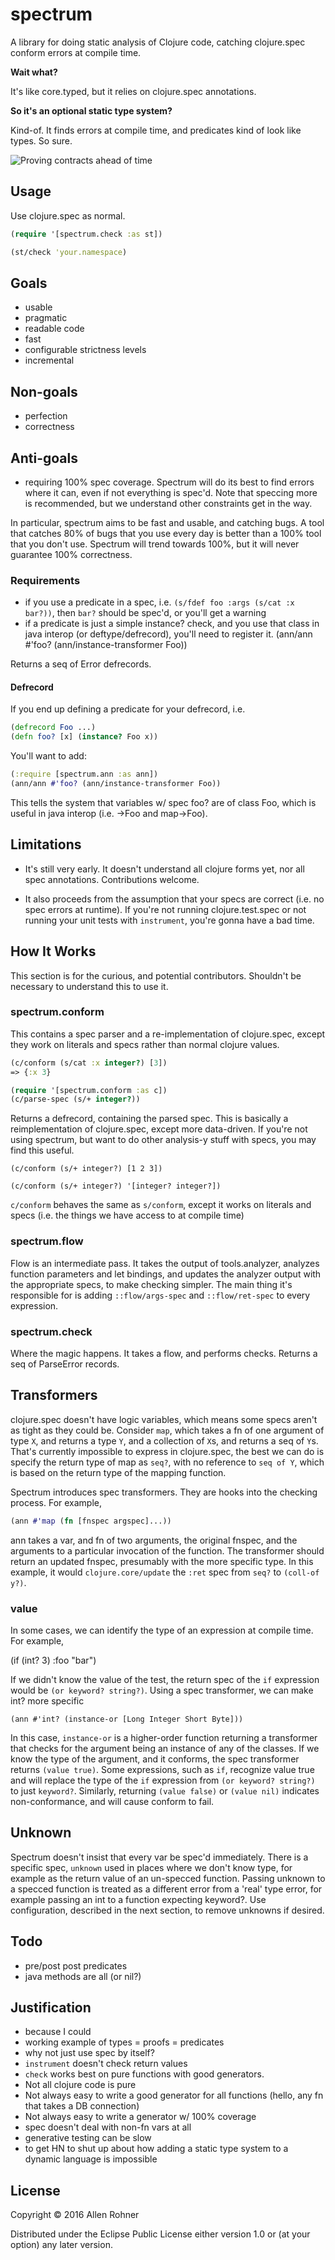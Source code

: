 # spectrum

A library for doing static analysis of Clojure code, catching clojure.spec conform errors at compile time.

**Wait what?**

It's like core.typed, but it relies on clojure.spec annotations.

**So it's an optional static type system?**

Kind-of. It finds errors at compile time, and predicates kind of look like types. So sure.

![Proving contracts ahead of time](https://pbs.twimg.com/media/CjcVSAVUYAIBY3Z.jpg)


## Usage

Use clojure.spec as normal.

```clojure
(require '[spectrum.check :as st])

(st/check 'your.namespace)
```

## Goals

- usable
- pragmatic
- readable code
- fast
- configurable strictness levels
- incremental

## Non-goals

- perfection
- correctness

## Anti-goals

- requiring 100% spec coverage. Spectrum will do its best to find
  errors where it can, even if not everything is spec'd. Note that
  speccing more is recommended, but we understand other constraints
  get in the way.

In particular, spectrum aims to be fast and usable, and catching bugs. A tool that catches 80% of bugs that you use every day is better than a 100% tool that you don't use. Spectrum will trend towards 100%, but it will never guarantee 100% correctness.

### Requirements

- if you use a predicate in a spec, i.e. `(s/fdef foo :args (s/cat :x bar?))`, then `bar?` should be spec'd, or you'll get a warning
- if a predicate is just a simple instance? check, and you use that class in java interop (or deftype/defrecord), you'll need to register it. (ann/ann #'foo? (ann/instance-transformer Foo))

Returns a seq of Error defrecords.

#### Defrecord

If you end up defining a predicate for your defrecord, i.e.

```clojure
(defrecord Foo ...)
(defn foo? [x] (instance? Foo x))
```
You'll want to add:
```clojure
(:require [spectrum.ann :as ann])
(ann/ann #'foo? (ann/instance-transformer Foo))
```
This tells the system that variables w/ spec foo? are of class Foo, which is useful in java interop (i.e. ->Foo and map->Foo).


## Limitations

- It's still very early. It doesn't understand all clojure forms yet, nor all spec annotations. Contributions welcome.

- It also proceeds from the assumption that your specs are correct (i.e. no spec errors at runtime). If you're not running clojure.test.spec or not running your unit tests with `instrument`, you're gonna have a bad time.


## How It Works

This section is for the curious, and potential contributors. Shouldn't be necessary to understand this to use it.

### spectrum.conform

This contains a spec parser and a re-implementation of clojure.spec, except they work on literals and specs rather than normal clojure values.

```clojure
(c/conform (s/cat :x integer?) [3])
=> {:x 3}
```

```clojure
(require '[spectrum.conform :as c])
(c/parse-spec (s/+ integer?))
```
Returns a defrecord, containing the parsed spec. This is basically a reimplementation of clojure.spec, except more data-driven. If you're not using spectrum, but want to do other analysis-y stuff with specs, you may find this useful.

```
(c/conform (s/+ integer?) [1 2 3])

(c/conform (s/+ integer?) '[integer? integer?])
```

`c/conform` behaves the same as `s/conform`, except it works on literals and specs (i.e. the things we have access to at compile time)

### spectrum.flow

Flow is an intermediate pass. It takes the output of tools.analyzer, analyzes function parameters and let bindings, and updates the analyzer output with the appropriate specs, to make checking simpler. The main thing it's responsible for is adding `::flow/args-spec` and `::flow/ret-spec` to every expression.

### spectrum.check

Where the magic happens. It takes a flow, and performs checks. Returns a seq of ParseError records.

## Transformers

clojure.spec doesn't have logic variables, which means some specs
aren't as tight as they could be. Consider `map`, which takes a fn of
one argument of type `X`, and returns a type `Y`, and a collection of
`X`s, and returns a seq of `Y`s. That's currently impossible to
express in clojure.spec, the best we can do is specify the return type
of map as `seq?`, with no reference to `seq of Y`, which is based on
the return type of the mapping function.

Spectrum introduces spec transformers. They are hooks into the
checking process. For example,

```clojure
(ann #'map (fn [fnspec argspec]...))
```
ann takes a var, and fn of two arguments, the original fnspec, and the arguments to a particular invocation of the function. The transformer should return an updated fnspec, presumably with the more specific type. In this example, it would `clojure.core/update` the `:ret` spec from `seq?` to `(coll-of y?)`.

### value

In some cases, we can identify the type of an expression at compile time. For example,

(if (int? 3)
  :foo
  "bar")

If we didn't know the value of the test, the return spec of the `if` expression would be `(or keyword? string?)`. Using a spec transformer, we can make int? more specific

```
(ann #'int? (instance-or [Long Integer Short Byte]))
```

In this case, `instance-or` is a higher-order function returning a
transformer that checks for the argument being an instance of any of
the classes. If we know the type of the argument, and it conforms, the
spec transformer returns `(value true)`. Some expressions, such as
`if`, recognize value true and will replace the type of the `if`
expression from `(or keyword? string?)` to just `keyword?`. Similarly,
returning `(value false)` or `(value nil)` indicates non-conformance,
and will cause conform to fail.

## Unknown

Spectrum doesn't insist that every var be spec'd immediately. There is
a specific spec, `unknown` used in places where we don't know type,
for example as the return value of an un-specced function. Passing
unknown to a specced function is treated as a different error from a
'real' type error, for example passing an int to a function expecting
keyword?. Use configuration, described in the next section, to remove
unknowns if desired.


## Todo

- pre/post post predicates
- java methods are all (or nil?)

## Justification

- because I could
- working example of types = proofs = predicates
- why not just use spec by itself?
 - `instrument` doesn't check return values
 - `check` works best on pure functions with good generators.
  - Not all clojure code is pure
  - Not always easy to write a good generator for all functions (hello, any fn that takes a DB connection)
  - Not always easy to write a generator w/ 100% coverage
 - spec doesn't deal with non-fn vars at all
 - generative testing can be slow
- to get HN to shut up about how adding a static type system to a dynamic language is impossible



## License

Copyright © 2016 Allen Rohner

Distributed under the Eclipse Public License either version 1.0 or (at
your option) any later version.
